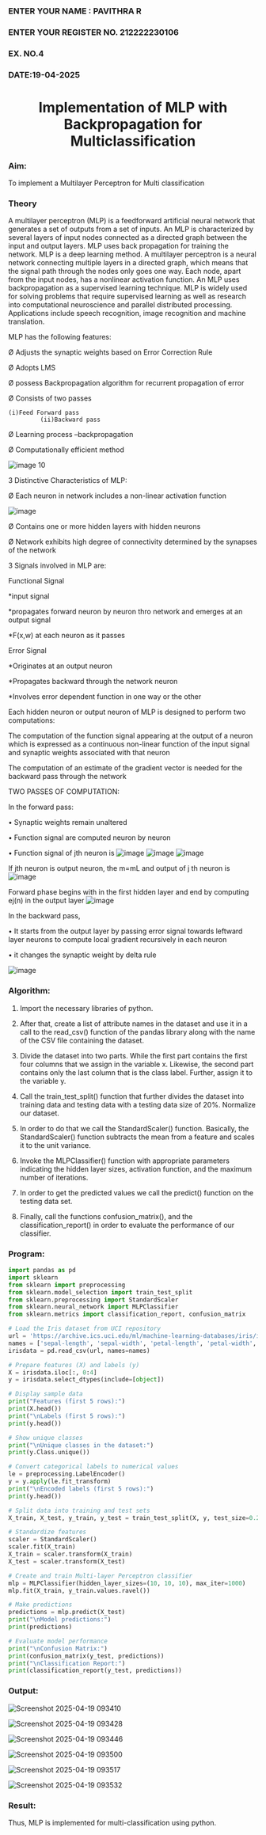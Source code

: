 
<H3>ENTER YOUR NAME : PAVITHRA R</H3>
<H3>ENTER YOUR REGISTER NO. 212222230106</H3>
<H3>EX. NO.4</H3>
<H3>DATE:19-04-2025</H3>
<H1 ALIGN =CENTER>Implementation of MLP with Backpropagation for Multiclassification</H1>
<H3>Aim:</H3>
To implement a Multilayer Perceptron for Multi classification
<H3>Theory</H3>

A multilayer perceptron (MLP) is a feedforward artificial neural network that generates a set of outputs from a set of inputs. An MLP is characterized by several layers of input nodes connected as a directed graph between the input and output layers. MLP uses back propagation for training the network. MLP is a deep learning method.
A multilayer perceptron is a neural network connecting multiple layers in a directed graph, which means that the signal path through the nodes only goes one way. Each node, apart from the input nodes, has a nonlinear activation function. An MLP uses backpropagation as a supervised learning technique.
MLP is widely used for solving problems that require supervised learning as well as research into computational neuroscience and parallel distributed processing. Applications include speech recognition, image recognition and machine translation.
 
MLP has the following features:

Ø  Adjusts the synaptic weights based on Error Correction Rule

Ø  Adopts LMS

Ø  possess Backpropagation algorithm for recurrent propagation of error

Ø  Consists of two passes

  	(i)Feed Forward pass
	         (ii)Backward pass
           
Ø  Learning process –backpropagation

Ø  Computationally efficient method

![image 10](https://user-images.githubusercontent.com/112920679/198804559-5b28cbc4-d8f4-4074-804b-2ebc82d9eb4a.jpg)

3 Distinctive Characteristics of MLP:

Ø  Each neuron in network includes a non-linear activation function

![image](https://user-images.githubusercontent.com/112920679/198814300-0e5fccdf-d3ea-4fa0-b053-98ca3a7b0800.png)

Ø  Contains one or more hidden layers with hidden neurons

Ø  Network exhibits high degree of connectivity determined by the synapses of the network

3 Signals involved in MLP are:

 Functional Signal

*input signal

*propagates forward neuron by neuron thro network and emerges at an output signal

*F(x,w) at each neuron as it passes

Error Signal

   *Originates at an output neuron
   
   *Propagates backward through the network neuron
   
   *Involves error dependent function in one way or the other
   
Each hidden neuron or output neuron of MLP is designed to perform two computations:

The computation of the function signal appearing at the output of a neuron which is expressed as a continuous non-linear function of the input signal and synaptic weights associated with that neuron

The computation of an estimate of the gradient vector is needed for the backward pass through the network

TWO PASSES OF COMPUTATION:

In the forward pass:

•       Synaptic weights remain unaltered

•       Function signal are computed neuron by neuron

•       Function signal of jth neuron is
            ![image](https://user-images.githubusercontent.com/112920679/198814313-2426b3a2-5b8f-489e-af0a-674cc85bd89d.png)
            ![image](https://user-images.githubusercontent.com/112920679/198814328-1a69a3cd-7e02-4829-b773-8338ac8dcd35.png)
            ![image](https://user-images.githubusercontent.com/112920679/198814339-9c9e5c30-ac2d-4f50-910c-9732f83cabe4.png)



If jth neuron is output neuron, the m=mL  and output of j th neuron is
               ![image](https://user-images.githubusercontent.com/112920679/198814349-a6aee083-d476-41c4-b662-8968b5fc9880.png)

Forward phase begins with in the first hidden layer and end by computing ej(n) in the output layer
![image](https://user-images.githubusercontent.com/112920679/198814353-276eadb5-116e-4941-b04e-e96befae02ed.png)


In the backward pass,

•       It starts from the output layer by passing error signal towards leftward layer neurons to compute local gradient recursively in each neuron

•        it changes the synaptic weight by delta rule

![image](https://user-images.githubusercontent.com/112920679/198814362-05a251fd-fceb-43cd-867b-75e6339d870a.png)

<H3>Algorithm:</H3>

1. Import the necessary libraries of python.

2. After that, create a list of attribute names in the dataset and use it in a call to the read_csv() function of the pandas library along with the name of the CSV file containing the dataset.

3. Divide the dataset into two parts. While the first part contains the first four columns that we assign in the variable x. Likewise, the second part contains only the last column that is the class label. Further, assign it to the variable y.

4. Call the train_test_split() function that further divides the dataset into training data and testing data with a testing data size of 20%.
Normalize our dataset. 

5. In order to do that we call the StandardScaler() function. Basically, the StandardScaler() function subtracts the mean from a feature and scales it to the unit variance.

6. Invoke the MLPClassifier() function with appropriate parameters indicating the hidden layer sizes, activation function, and the maximum number of iterations.

7. In order to get the predicted values we call the predict() function on the testing data set.

8. Finally, call the functions confusion_matrix(), and the classification_report() in order to evaluate the performance of our classifier.

<H3>Program:</H3> 

```python
import pandas as pd
import sklearn
from sklearn import preprocessing
from sklearn.model_selection import train_test_split
from sklearn.preprocessing import StandardScaler
from sklearn.neural_network import MLPClassifier
from sklearn.metrics import classification_report, confusion_matrix

# Load the Iris dataset from UCI repository
url = 'https://archive.ics.uci.edu/ml/machine-learning-databases/iris/iris.data'
names = ['sepal-length', 'sepal-width', 'petal-length', 'petal-width', 'Class']
irisdata = pd.read_csv(url, names=names)

# Prepare features (X) and labels (y)
X = irisdata.iloc[:, 0:4]
y = irisdata.select_dtypes(include=[object])

# Display sample data
print("Features (first 5 rows):")
print(X.head())
print("\nLabels (first 5 rows):")
print(y.head())

# Show unique classes
print("\nUnique classes in the dataset:")
print(y.Class.unique())

# Convert categorical labels to numerical values
le = preprocessing.LabelEncoder()
y = y.apply(le.fit_transform)
print("\nEncoded labels (first 5 rows):")
print(y.head())

# Split data into training and test sets
X_train, X_test, y_train, y_test = train_test_split(X, y, test_size=0.20)

# Standardize features
scaler = StandardScaler()
scaler.fit(X_train)
X_train = scaler.transform(X_train)
X_test = scaler.transform(X_test)

# Create and train Multi-layer Perceptron classifier
mlp = MLPClassifier(hidden_layer_sizes=(10, 10, 10), max_iter=1000)
mlp.fit(X_train, y_train.values.ravel())

# Make predictions
predictions = mlp.predict(X_test)
print("\nModel predictions:")
print(predictions)

# Evaluate model performance
print("\nConfusion Matrix:")
print(confusion_matrix(y_test, predictions))
print("\nClassification Report:")
print(classification_report(y_test, predictions))
```

<H3>Output:</H3>

![Screenshot 2025-04-19 093410](https://github.com/user-attachments/assets/a6e6d1e3-700e-47c8-b43b-443d94f222cc)

![Screenshot 2025-04-19 093428](https://github.com/user-attachments/assets/2bec686f-88bc-483f-8f3f-616a16f4c87e)

![Screenshot 2025-04-19 093446](https://github.com/user-attachments/assets/e4221344-0fdc-48f2-ba5e-0e891b4bae51)

![Screenshot 2025-04-19 093500](https://github.com/user-attachments/assets/618a324e-9bb5-40c9-b993-4b98e48e89e2)

![Screenshot 2025-04-19 093517](https://github.com/user-attachments/assets/51d5c440-e44a-4605-9d28-3c87eeb630c3)

![Screenshot 2025-04-19 093532](https://github.com/user-attachments/assets/d38b975a-5dd8-4a38-a50c-ed72be16b71b)



<H3>Result:</H3>

Thus, MLP is implemented for multi-classification using python.

